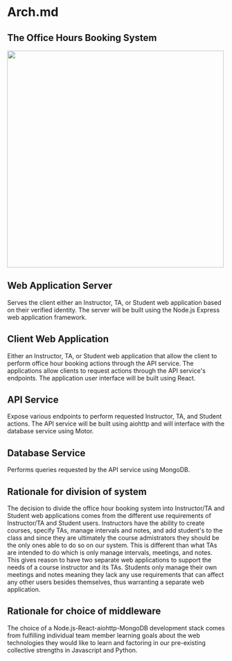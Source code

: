 # Arch.md

## The Office Hours Booking System
<img src='https://i.imgur.com/N1AJuuV.png' width='500px'>

## Web Application Server
Serves the client either an Instructor, TA, or Student web application based on their verified identity. The server will be built using the Node.js Express web application framework.

## Client Web Application
Either an Instructor, TA, or Student web application that allow the client to perform office hour booking actions through the API service. The applications allow clients to request actions through the API service's endpoints. The application user interface will be built using React.

## API Service
Expose various endpoints to perform requested Instructor, TA, and Student actions. The API service will be built using aiohttp and will interface with the database service using Motor.

## Database Service
Performs queries requested by the API service using MongoDB.

## Rationale for division of system
The decision to divide the office hour booking system into Instructor/TA and Student web applications comes from the different use requirements of Instructor/TA and Student users. Instructors have the ability to create courses, specify TAs, manage intervals and notes, and add student's to the class and since they are ultimately the course admistrators they should be the only ones able to do so on our system. This is different than what TAs are intended to do which is only manage intervals, meetings, and notes. This gives reason to have two separate web applications to support the needs of a course instructor and its TAs. Students only manage their own meetings and notes meaning they lack any use requirements that can affect any other users besides themselves, thus warranting a separate web application.

## Rationale for choice of middleware
The choice of a Node.js-React-aiohttp-MongoDB development stack comes from fulfilling individual team member learning goals about the web technologies they would like to learn and factoring in our pre-existing collective strengths in Javascript and Python.
